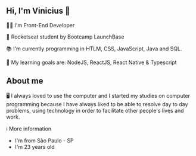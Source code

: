 ## Hi, I'm Vinicius 👋

:man_technologist: I'm Front-End Developer

🚀 Rocketseat student by Bootcamp LaunchBase

📚 I'm currently programming in HTLM, CSS, JavaScript, Java and SQL.

🎯 My learning goals are: NodeJS, ReactJS, React Native & Typescript


## About me

🖥 I always loved to use the computer and I started my studies on computer programming because I have always liked to be able to resolve day to day problems, using technology in order to facilitate other people's lives and work.


ℹ More information
- I'm from São Paulo - SP
- I'm 23 years old
